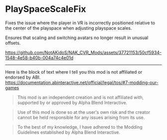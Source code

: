 # PlaySpaceScaleFix
 
Fixes the issue where the player in VR is incorrectly positioned relative to the center of the playspace when adjusting playspace scales.

Ensures that scaling and switching avatars no longer result in unusual offsets.

https://github.com/NotAKidoS/NAK_CVR_Mods/assets/37721153/50cf5934-1548-4e58-b40b-004a74c4e01d

---

Here is the block of text where I tell you this mod is not affiliated or endorsed by ABI. 
https://documentation.abinteractive.net/official/legal/tos/#7-modding-our-games

> This mod is an independent creation and is not affiliated with, supported by or approved by Alpha Blend Interactive. 

> Use of this mod is done so at the user's own risk and the creator cannot be held responsible for any issues arising from its use.

> To the best of my knowledge, I have adhered to the Modding Guidelines established by Alpha Blend Interactive.
